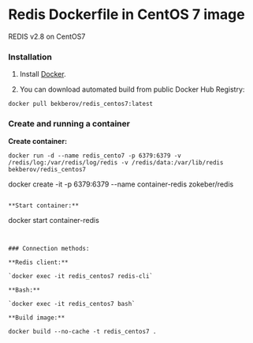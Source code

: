 # Redis Dockerfile in CentOS 7 image 

  REDIS v2.8 on CentOS7


### Installation

1. Install [Docker](https://www.docker.com/).

2. You can download automated build from public Docker Hub Registry:

```
docker pull bekberov/redis_centos7:latest
```


### Create and running a container

**Create container:**

```
docker run -d --name redis_cento7 -p 6379:6379 -v /redis/log:/var/redis/log/redis -v /redis/data:/var/lib/redis bekberov/redis_centos7

```

docker create -it -p 6379:6379 --name container-redis zokeber/redis
```

**Start container:**

```
docker start container-redis
```


### Connection methods:

**Redis client:**

`docker exec -it redis_centos7 redis-cli`

**Bash:**

`docker exec -it redis_centos7 bash`

**Build image:**

docker build --no-cache -t redis_centos7 .

